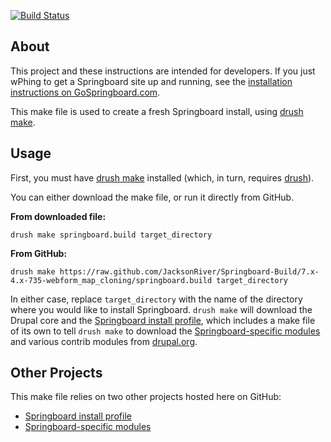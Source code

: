 [![Build Status](https://travis-ci.org/JacksonRiver/Springboard-Build.png?branch=7.x-4.x)](https://travis-ci.org/JacksonRiver/Springboard-Build)

## About

This project and these instructions are intended for developers. If you just
wPhing to get a Springboard site up and running, see the [installation
instructions on GoSpringboard.com](http://www.gospringboard.com/documentation/installing-springboard).

This make file is used to create a fresh Springboard install, using
[drush make](http://drupal.org/project/drush_make).


## Usage

First, you must have [drush make](http://drupal.org/project/drush_make)
installed (which, in turn, requires [drush](http://drupal.org/project/drush)).

You can either download the make file, or run it directly from GitHub.

**From downloaded file:**

`drush make springboard.build target_directory`

**From GitHub:**

`drush make https://raw.github.com/JacksonRiver/Springboard-Build/7.x-4.x-735-webform_map_cloning/springboard.build target_directory`

In either case, replace `target_directory` with the name of the directory where
you would like to install Springboard. `drush make` will download the Drupal
core and the
[Springboard install profile](https://github.com/JacksonRiver/springboard),
which includes a make file of its own to tell `drush make` to download the
[Springboard-specific modules](https://github.com/JacksonRiver/springboard_modules)
and various contrib modules from [drupal.org](http://drupal.org).


## Other Projects

This make file relies on two other projects hosted here on GitHub:

 * [Springboard install profile](https://github.com/JacksonRiver/springboard)
 * [Springboard-specific modules](https://github.com/JacksonRiver/springboard_modules)
